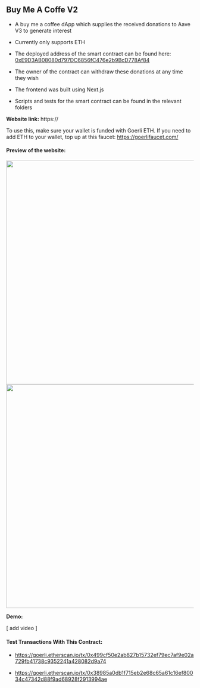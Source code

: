 ## Buy Me A Coffe V2

- A buy me a coffee dApp which supplies the received donations to Aave V3 to generate interest

- Currently only supports ETH

- The deployed address of the smart contract can be found here: [0xE9D3AB08080d797DC6856fC476e2b9BcD778Af84](https://goerli.etherscan.io/address/0xE9D3AB08080d797DC6856fC476e2b9BcD778Af84)

- The owner of the contract can withdraw these donations at any time they wish

- The frontend was built using Next.js

- Scripts and tests for the smart contract can be found in the relevant folders

<b>Website link:</b> https://

<p>

To use this, make sure your wallet is funded with Goerli ETH. If you need to add ETH to your wallet, top up at this faucet: https://goerlifaucet.com/

#### Preview of the website:

<img src="readme-files/website-preview-top" width="600">

<img src="readme-files/website-preview-bottom" width="600">

<b>Demo:</b>

[ add video ]

#### Test Transactions With This Contract:

- https://goerli.etherscan.io/tx/0x499cf50e2ab827b15732ef79ec7af9e02a729fb41738c9352241a428082d9a74

- https://goerli.etherscan.io/tx/0x38985a0db1f715eb2e68c65a61c16ef80034c47342d88f9ad68928f2913994ae
